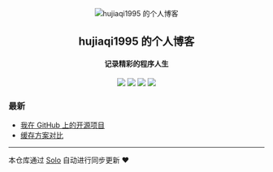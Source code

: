 <p align="center"><img alt="hujiaqi1995 的个人博客" src="https://static.b3log.org/images/brand/solo-32.png"></p><h2 align="center">
hujiaqi1995 的个人博客
</h2>

<h4 align="center">记录精彩的程序人生</h4>
<p align="center"><a title="hujiaqi1995 的个人博客" target="_blank" href="https://github.com/hujiaqi1995/solo-blog"><img src="https://img.shields.io/github/last-commit/hujiaqi1995/solo-blog.svg?style=flat-square&color=FF9900"></a>
<a title="GitHub repo size in bytes" target="_blank" href="https://github.com/hujiaqi1995/solo-blog"><img src="https://img.shields.io/github/repo-size/hujiaqi1995/solo-blog.svg?style=flat-square"></a>
<a title="Solo Version" target="_blank" href="https://github.com/b3log/solo/releases"><img src="https://img.shields.io/badge/solo-3.6.5-f1e05a.svg?style=flat-square&color=blueviolet"></a>
<a title="Hits" target="_blank" href="https://github.com/b3log/hits"><img src="https://hits.b3log.org/hujiaqi1995/solo-blog.svg"></a></p>

### 最新

* [我在 GitHub 上的开源项目](https://blog.jqhu.top/my-github-repos)
* [缓存方案对比](https://blog.jqhu.top/articles/2019/09/30/1569844458728.html)



---

本仓库通过 [Solo](https://github.com/b3log/solo) 自动进行同步更新 ❤️ 